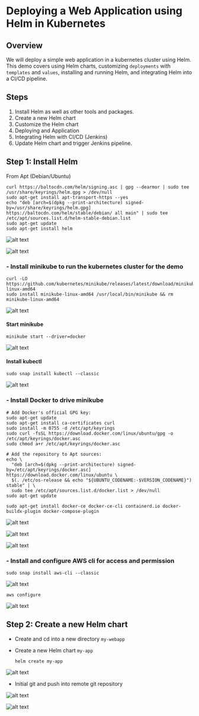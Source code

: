 # Deploying a Web Application using Helm in Kubernetes

## Overview
We will deploy a simple web application in a kubernetes cluster using Helm. This demo covers using Helm charts, customizing `deployments` with `templates` and `values`, installing and running Helm, and integrating Helm into a CI/CD pipeline.

## Steps
1. Install Helm as well as other tools and packages.
2. Create a new Helm chart
3. Customize the Helm chart
4. Deploying and Application
5. Integrating Helm with CI/CD (Jenkins)
6. Update Helm chart and trigger Jenkins pipeline.


## Step 1: Install Helm
From Apt (Debian/Ubuntu)

```
curl https://baltocdn.com/helm/signing.asc | gpg --dearmor | sudo tee /usr/share/keyrings/helm.gpg > /dev/null
sudo apt-get install apt-transport-https --yes
echo "deb [arch=$(dpkg --print-architecture) signed-by=/usr/share/keyrings/helm.gpg] https://baltocdn.com/helm/stable/debian/ all main" | sudo tee /etc/apt/sources.list.d/helm-stable-debian.list
sudo apt-get update
sudo apt-get install helm
```

![alt text](<Images/Helm Install.PNG>)

![alt text](<Images/Helm Install2.PNG>)

### - Install minikube to run the kubernetes cluster for the demo

```
curl -LO https://github.com/kubernetes/minikube/releases/latest/download/minikube-linux-amd64
sudo install minikube-linux-amd64 /usr/local/bin/minikube && rm minikube-linux-amd64
```
![alt text](<Images/minikube Install.PNG>)

#### Start minikube 
`minikube start --driver=docker`

![alt text](<Images/start minikube.PNG>)

#### Install kubectl

`sudo snap install kubectl --classic`

![alt text](<Images/install kubectl.PNG>)


### - Install Docker to drive minikube

```
# Add Docker's official GPG key:
sudo apt-get update
sudo apt-get install ca-certificates curl
sudo install -m 0755 -d /etc/apt/keyrings
sudo curl -fsSL https://download.docker.com/linux/ubuntu/gpg -o /etc/apt/keyrings/docker.asc
sudo chmod a+r /etc/apt/keyrings/docker.asc

# Add the repository to Apt sources:
echo \
  "deb [arch=$(dpkg --print-architecture) signed-by=/etc/apt/keyrings/docker.asc] https://download.docker.com/linux/ubuntu \
  $(. /etc/os-release && echo "${UBUNTU_CODENAME:-$VERSION_CODENAME}") stable" | \
  sudo tee /etc/apt/sources.list.d/docker.list > /dev/null
sudo apt-get update
```

```
sudo apt-get install docker-ce docker-ce-cli containerd.io docker-buildx-plugin docker-compose-plugin
```
![alt text](<Images/Docker Install.PNG>)

![alt text](<Images/Docker Install2.PNG>)

![alt text](<Images/Docker Install3.PNG>)

### - Install and configure AWS cli for access and permission

`sudo snap install aws-cli --classic`

![alt text](<Images/AWS CLI Install.PNG>)

`aws configure`

![alt text](<Images/AWS configure.PNG>)

## Step 2: Create a new Helm chart

- Create and cd into a new directory `my-webapp`
- Create a new Helm chart `my-app`

  `helm create my-app`
  
 ![alt text](<Images/create Helm chart.PNG>) 

- Initial git and push into remote git repository

![alt text](<Images/git init.PNG>)

![alt text](<Images/git push.PNG>)





